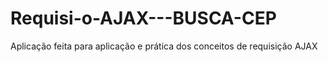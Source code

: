 # Requisi-o-AJAX---BUSCA-CEP
Aplicação feita para aplicação e prática dos conceitos de requisição AJAX
